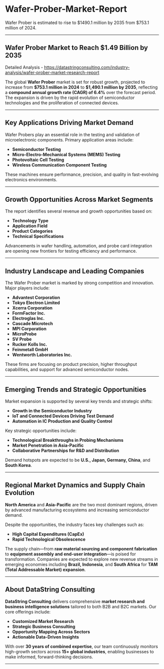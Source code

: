 # Wafer-Prober-Market-Report

Wafer Prober is estimated to rise to $1490.1 million by 2035 from $753.1 million of 2024.

---

## **Wafer Prober Market to Reach \$1.49 Billion by 2035**

Detailed Analysis - https://datastringconsulting.com/industry-analysis/wafer-prober-market-research-report

The global **Wafer Prober** market is set for robust growth, projected to increase from **\$753.1 million in 2024** to **\$1,490.1 million by 2035**, reflecting a **compound annual growth rate (CAGR) of 6.4%** over the forecast period. The expansion is driven by the rapid evolution of semiconductor technologies and the proliferation of connected devices.

---

## **Key Applications Driving Market Demand**

Wafer Probers play an essential role in the testing and validation of microelectronic components. Primary application areas include:

* **Semiconductor Testing**
* **Micro-Electro-Mechanical Systems (MEMS) Testing**
* **Photovoltaic Cell Testing**
* **Wireless Communication Component Testing**

These machines ensure performance, precision, and quality in fast-evolving electronics environments.

---

## **Growth Opportunities Across Market Segments**

The report identifies several revenue and growth opportunities based on:

* **Technology Type**
* **Application Field**
* **Product Categories**
* **Technical Specifications**

Advancements in wafer handling, automation, and probe card integration are opening new frontiers for testing efficiency and performance.

---

## **Industry Landscape and Leading Companies**

The Wafer Prober market is marked by strong competition and innovation. Major players include:

* **Advantest Corporation**
* **Tokyo Electron Limited**
* **Xcerra Corporation**
* **FormFactor Inc.**
* **Electroglas Inc.**
* **Cascade Microtech**
* **MPI Corporation**
* **MicroProbe**
* **SV Probe**
* **Rucker Kolls Inc.**
* **Feinmetall GmbH**
* **Wentworth Laboratories Inc.**

These firms are focusing on product precision, higher throughput capabilities, and support for advanced semiconductor nodes.

---

## **Emerging Trends and Strategic Opportunities**

Market expansion is supported by several key trends and strategic shifts:

* **Growth in the Semiconductor Industry**
* **IoT and Connected Devices Driving Test Demand**
* **Automation in IC Production and Quality Control**

Key strategic opportunities include:

* **Technological Breakthroughs in Probing Mechanisms**
* **Market Penetration in Asia-Pacific**
* **Collaborative Partnerships for R\&D and Distribution**

Demand hotspots are expected to be **U.S., Japan, Germany, China**, and **South Korea**.

---

## **Regional Market Dynamics and Supply Chain Evolution**

**North America** and **Asia-Pacific** are the two most dominant regions, driven by advanced manufacturing ecosystems and increasing semiconductor demand.

Despite the opportunities, the industry faces key challenges such as:

* **High Capital Expenditures (CapEx)**
* **Rapid Technological Obsolescence**

The supply chain—from **raw material sourcing and component fabrication** to **equipment assembly and end-user integration**—is poised for transformation. Companies are expected to explore new revenue streams in emerging economies including **Brazil, Indonesia**, and **South Africa** for **TAM (Total Addressable Market) expansion**.

---

## **About DataString Consulting**

**DataString Consulting** delivers comprehensive **market research and business intelligence solutions** tailored to both B2B and B2C markets. Our core offerings include:

* **Customized Market Research**
* **Strategic Business Consulting**
* **Opportunity Mapping Across Sectors**
* **Actionable Data-Driven Insights**

With over **30 years of combined expertise**, our team continuously monitors high-growth sectors across **15+ global industries**, enabling businesses to make informed, forward-thinking decisions.

---
